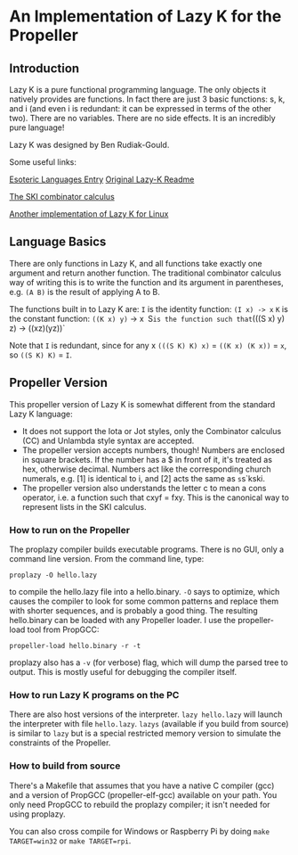 # An Implementation of Lazy K for the Propeller

## Introduction

Lazy K is a pure functional programming language. The only objects it natively provides are functions. In fact there are just 3 basic functions: s, k, and i (and even i is redundant: it can be expressed in terms of the other two). There are no variables. There are no side effects. It is an incredibly pure language!

Lazy K was designed by Ben Rudiak-Gould.

Some useful links:

[Esoteric Languages Entry](http://esolangs.org/wiki/Lazy_K)
[Original Lazy-K Readme](http://tromp.github.io/cl/lazy-k.html)

[The SKI combinator calculus](http://en.wikipedia.org/wiki/SKI_combinator_calculus)

[Another implementation of Lazy K for Linux](https://github.com/msullivan/LazyK)

## Language Basics

There are only functions in Lazy K, and all functions take exactly one argument and return another function. The traditional combinator calculus way of writing this is to write the function and its argument in parentheses, e.g. `(A B)` is the result of applying A to B.

The functions built in to Lazy K are:
`I` is the identity function: `(I x) -> x`
`K` is the constant function: `((K x) y)` -> x`
`S` is the function such that `(((S x) y) z) -> ((xz)(yz))`

Note that `I` is redundant, since for any x `(((S K) K) x)` = `((K x) (K x))` = `x`, so `((S K) K)` = `I`.

## Propeller Version

This propeller version of Lazy K is somewhat different from the standard Lazy K language:

- It does not support the Iota or Jot styles, only the Combinator calculus (CC) and Unlambda style syntax are accepted.
- The propeller version accepts numbers, though! Numbers are enclosed in square brackets. If the number has a $ in front of it, it's treated as hex, otherwise decimal. Numbers act like the corresponding church numerals, e.g. [1] is identical to i, and [2] acts the same as ``s``s`kski.
- The propeller version also understands the letter c to mean a cons operator, i.e. a function such that cxyf = fxy. This is the canonical way to represent lists in the SKI calculus.

### How to run on the Propeller

The proplazy compiler builds executable programs. There is no GUI, only a command line version. From the command line, type:
```
proplazy -O hello.lazy
```
to compile the hello.lazy file into a hello.binary. `-O` says to optimize, which causes the compiler to look for some common patterns and replace them with shorter sequences, and is probably a good thing. The resulting hello.binary can be loaded with any Propeller loader. I use the propeller-load tool from PropGCC:
```
propeller-load hello.binary -r -t
```

proplazy also has a `-v` (for verbose) flag, which will dump the parsed tree to output. This is mostly useful for debugging the compiler itself.

### How to run Lazy K programs on the PC

There are also host versions of the interpreter. `lazy hello.lazy` will launch the interpreter with file `hello.lazy`. `lazys` (available if you build from source) is similar to `lazy` but is a special restricted memory version to simulate the constraints of the Propeller.

### How to build from source

There's a Makefile that assumes that you have a native C compiler (gcc) and a version of PropGCC (propeller-elf-gcc) available on your path. You only need PropGCC to rebuild the proplazy compiler; it isn't needed for using proplazy.

You can also cross compile for Windows or Raspberry Pi by doing `make TARGET=win32` or `make TARGET=rpi`.
